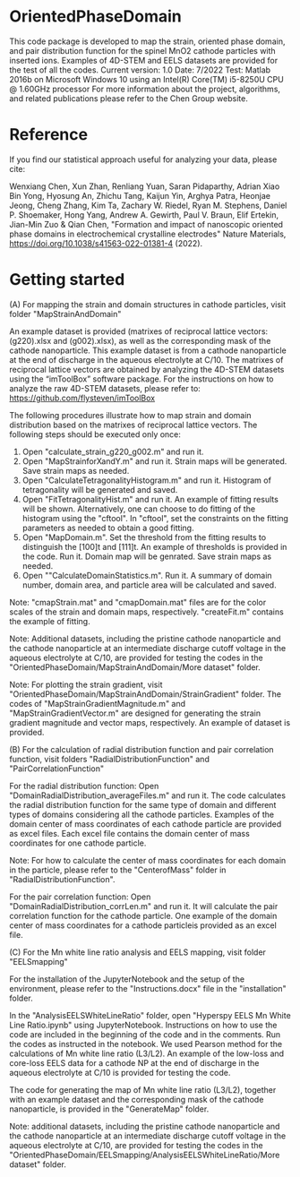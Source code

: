 # OrientedPhaseDomain

This code package is developed to map the strain, oriented phase domain, and pair distribution function for the spinel MnO2 cathode particles with inserted ions. Examples of 4D-STEM and EELS datasets are provided for the test of all the codes.
Current version: 1.0
Date: 7/2022
Test: Matlab 2016b on Microsoft Windows 10 using an Intel(R) Core(TM) i5-8250U CPU @ 1.60GHz processor
For more information about the project, algorithms, and related publications please refer to the Chen Group website.

# Reference

If you find our statistical approach useful for analyzing your data, please cite:

Wenxiang Chen, Xun Zhan, Renliang Yuan, Saran Pidaparthy, Adrian Xiao Bin Yong, Hyosung An, Zhichu Tang, Kaijun Yin, Arghya Patra, Heonjae Jeong, Cheng Zhang, Kim Ta, Zachary W. Riedel, Ryan M. Stephens, Daniel P. Shoemaker, Hong Yang, Andrew A. Gewirth, Paul V. Braun, Elif Ertekin, Jian-Min Zuo & Qian Chen, "Formation and impact of nanoscopic oriented phase domains in electrochemical crystalline electrodes" Nature Materials, https://doi.org/10.1038/s41563-022-01381-4 (2022).
# Getting started

(A) For mapping the strain and domain structures in cathode particles, visit folder "MapStrainAndDomain"

An example dataset is provided (matrixes of reciprocal lattice vectors: (g220).xlsx and (g002).xlsx), as well as the corresponding mask of the cathode nanoparticle. This example dataset is from a cathode nanoparticle at the end of discharge in the aqueous electrolyte at C/10. The matrixes of reciprocal lattice vectors are obtained by analyzing the 4D-STEM datasets using the “imToolBox” software package. For the instructions on how to analyze the raw 4D-STEM datasets, please refer to: https://github.com/flysteven/imToolBox

The following procedures illustrate how to map strain and domain distribution based on the matrixes of reciprocal lattice vectors. The following steps should be executed only once:

1. Open "calculate_strain_g220_g002.m" and run it.
2. Open "MapStrainforXandY.m" and run it. Strain maps will be generated. Save strain maps as needed.
3. Open "CalculateTetragonalityHistogram.m" and run it. Histogram of tetragonality will be generated and saved.
4. Open "FitTetragonalityHist.m" and run it. An example of fitting results will be shown. Alternatively, one can choose to do fitting of the histogram using the "cftool". In "cftool", set the constraints on the fitting parameters as needed to obtain a good fitting. 
5. Open "MapDomain.m". Set the threshold from the fitting results to distinguish the [100]t and [111]t. An example of thresholds is provided in the code. Run it. Domain map will be genrated. Save strain maps as needed.
6. Open ""CalculateDomainStatistics.m". Run it. A summary of domain number, domain area, and particle area will be calculated and saved.

Note: "cmapStrain.mat" and "cmapDomain.mat" files are for the color scales of the strain and domain maps, respectively. "createFit.m" contains the example of fitting.

Note: Additional datasets, including the pristine cathode nanoparticle and the cathode nanoparticle at an intermediate discharge cutoff voltage in the aqueous electrolyte at C/10, are provided for testing the codes in the "OrientedPhaseDomain/MapStrainAndDomain/More dataset" folder.

Note: For plotting the strain gradient, visit "OrientedPhaseDomain/MapStrainAndDomain/StrainGradient" folder. The codes of "MapStrainGradientMagnitude.m" and "MapStrainGradientVector.m" are designed for generating the strain gradient magnitude and vector maps, respectively. An example of dataset is provided.

(B) For the calculation of radial distribution function and pair correlation function, visit folders "RadialDistributionFunction" and "PairCorrelationFunction"

For the radial distribution function: Open "DomainRadialDistribution_averageFiles.m" and run it. The code calculates the radial distribution function for the same type of domain and different types of domains considering all the cathode particles. Examples of the domain center of mass coordinates of each cathode particle are provided as excel files. Each excel file contains the domain center of mass coordinates for one cathode particle.

Note: For how to calculate the center of mass coordinates for each domain in the particle, please refer to the "CenterofMass" folder in "RadialDistributionFunction".

For the pair correlation function: Open "DomainRadialDistribution_corrLen.m" and run it. It will calculate the pair correlation function for the cathode particle. One example of the domain center of mass coordinates for a cathode particleis provided as an excel file.

(C) For the Mn white line ratio analysis and EELS mapping, visit folder "EELSmapping"

For the installation of the JupyterNotebook and the setup of the environment, please refer to the "Instructions.docx" file in the "installation" folder.

In the "AnalysisEELSWhiteLineRatio" folder, open "Hyperspy EELS Mn White Line Ratio.ipynb" using JupyterNotebook. Instructions on how to use the code are included in the beginning of the code and in the comments. Run the codes as instructed in the notebook. We used Pearson method for the calculations of Mn white line ratio (L3/L2). An example of the low-loss and core-loss EELS data for a cathode NP at the end of discharge in the aqueous electrolyte at C/10 is provided for testing the code.

The code for generating the map of Mn white line ratio (L3/L2), together with an example dataset and the corresponding mask of the cathode nanoparticle, is provided in the "GenerateMap" folder.

Note: additional datasets, including the pristine cathode nanoparticle and the cathode nanoparticle at an intermediate discharge cutoff voltage in the aqueous electrolyte at C/10, are provided for testing the codes in the "OrientedPhaseDomain/EELSmapping/AnalysisEELSWhiteLineRatio/More dataset" folder.
